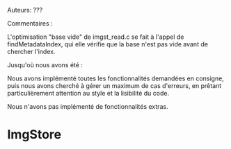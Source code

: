 Auteurs: ???

Commentaires : 

L'optimisation "base vide" de imgst_read.c se fait à l'appel de findMetadataIndex, 
qui elle vérifie que la base n'est pas vide avant de chercher l'index.

Jusqu'où nous avons été : 

Nous avons implémenté toutes les fonctionnalités demandées en consigne, 
puis nous avons cherché à gérer un maximum de cas d'erreurs, en prêtant
particulièrement attention au style et la lisibilité du code.

Nous n'avons pas implémenté de fonctionnalités extras.
# ImgStore
